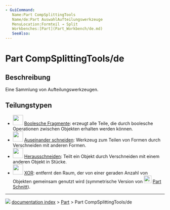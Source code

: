 ```yaml
---
- GuiCommand:
   Name:Part CompSplittingTools
   Name/de:Part AuswahlAufteilungswerkzeuge
   MenuLocation:Formteil → Split
   Workbenches:[Part](Part_Workbench/de.md)
   SeeAlso:
---
```


# Part CompSplittingTools/de

## Beschreibung

Eine Sammlung von Aufteilungswerkzeugen.

## Teilungstypen

-   <img alt="" src=images/Part_BooleanFragments.svg  style="width:32px;"> [Boolesche Fragmente](Part_BooleanFragments/de.md): erzeugt alle Teile, die durch boolesche Operationen zwischen Objekten erhalten werden können.
-   <img alt="" src=images/Part_SliceApart.svg  style="width:32px;"> [Auseinander schneiden](Part_SliceApart/de.md): Werkzeug zum Teilen von Formen durch Verschneiden mit anderen Formen.
-   <img alt="" src=images/Part_Slice.svg  style="width:32px;"> [Herausschneiden](Part_Slice/de.md): Teilt ein Objekt durch Verschneiden mit einem anderen Objekt in Stücke.
-   <img alt="" src=images/Part_XOR.svg  style="width:32px;"> [XOR](Part_XOR/de.md): entfernt den Raum, der von einer geraden Anzahl von Objekten gemeinsam genutzt wird (symmetrische Version von <img alt="" src=images/Part_Cut.svg  style="width:24px;"> [Part Schnitt](Part_Cut/de.md)).



---
![](images/Button_right.svg) [documentation index](../README.md) > [Part](Part_Workbench.md) > Part CompSplittingTools/de
